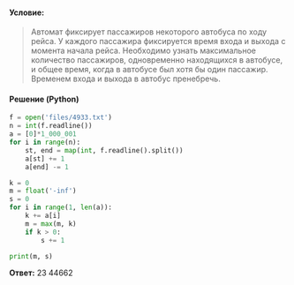 #### Условие:
> Автомат фиксирует пассажиров некоторого автобуса по ходу рейса. У каждого пассажира фиксируется время входа и выхода с момента начала рейса. Необходимо узнать максимальное количество пассажиров, одновременно находящихся в автобусе, и общее время, когда в автобусе был хотя бы один пассажир. Временем входа и выхода в автобус пренебречь.

#### Решение (Python)
```python
f = open('files/4933.txt')
n = int(f.readline())
a = [0]*1_000_001
for i in range(n):
    st, end = map(int, f.readline().split())
    a[st] += 1
    a[end] -= 1

k = 0
m = float('-inf')
s = 0
for i in range(1, len(a)):
    k += a[i]
    m = max(m, k)
    if k > 0:
        s += 1

print(m, s)
```

**Ответ:** 23 44662
